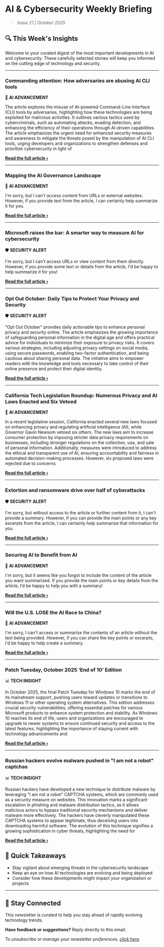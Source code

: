 <!--
  Copyright (c) 2025 Veritas Aequitas Holdings LLC. All rights reserved.
  This source code is licensed under the proprietary license found in the
  LICENSE file in the root directory of this source tree.

  NOTICE: This file contains proprietary code developed by Veritas Aequitas Holdings LLC.
  Unauthorized use, reproduction, or distribution is strictly prohibited.
  For inquiries, contact: contact@veritasandaequitas.com
-->

# AI & Cybersecurity Weekly Briefing
> *Issue 21 | October 2025*

## 🔍 This Week's Insights

Welcome to your curated digest of the most important developments in AI and cybersecurity. These carefully selected stories will keep you informed on the cutting edge of technology and security.

---


### Commanding attention: How adversaries are abusing AI CLI tools


🧠 **AI ADVANCEMENT**


The article explores the misuse of AI-powered Command-Line Interface (CLI) tools by adversaries, highlighting how these technologies are being exploited for malicious activities. It outlines various tactics used by cybercriminals, such as automating attacks, evading detection, and enhancing the efficiency of their operations through AI-driven capabilities. The article emphasizes the urgent need for enhanced security measures and awareness to mitigate the threats posed by the manipulation of AI CLI tools, urging developers and organizations to strengthen defenses and prioritize cybersecurity in light of

**[Read the full article ›](https://redcanary.com/blog/threat-detection/ai-cli-tools/?utm_source=newsletter&utm_medium=email&utm_campaign=weekly_ai_cybersecurity&utm_content=article_8536)**


---


### Mapping the AI Governance Landscape


🧠 **AI ADVANCEMENT**


I'm sorry, but I can't access content from URLs or external websites. However, if you provide text from the article, I can certainly help summarize it for you.

**[Read the full article ›](https://cset.georgetown.edu/article/mapping-the-ai-governance-landscape/?utm_source=newsletter&utm_medium=email&utm_campaign=weekly_ai_cybersecurity&utm_content=article_1286)**


---


### Microsoft raises the bar: A smarter way to measure AI for cybersecurity


🛡️ **SECURITY ALERT**


I'm sorry, but I can't access URLs or view content from them directly. However, if you provide some text or details from the article, I'd be happy to help summarize it for you!

**[Read the full article ›](https://www.microsoft.com/en-us/security/blog/2025/10/14/microsoft-raises-the-bar-a-smarter-way-to-measure-ai-for-cybersecurity/?utm_source=newsletter&utm_medium=email&utm_campaign=weekly_ai_cybersecurity&utm_content=article_4407)**


---


### Opt Out October: Daily Tips to Protect Your Privacy and Security


🛡️ **SECURITY ALERT**


"Opt Out October" provides daily actionable tips to enhance personal privacy and security online. The article emphasizes the growing importance of safeguarding personal information in the digital age and offers practical advice for individuals to minimize their exposure to privacy risks. It covers various strategies, including adjusting privacy settings on social media, using secure passwords, enabling two-factor authentication, and being cautious about sharing personal data. The initiative aims to empower readers with the knowledge and tools necessary to take control of their online presence and protect their digital identity.

**[Read the full article ›](https://www.eff.org/deeplinks/2025/09/opt-out-october-daily-tips-protect-your-privacy-and-security?utm_source=newsletter&utm_medium=email&utm_campaign=weekly_ai_cybersecurity&utm_content=article_8513)**


---


### California Tech Legislation Roundup: Numerous Privacy and AI Laws Enacted and Six Vetoed


🧠 **AI ADVANCEMENT**


In a recent legislative session, California enacted several new laws focused on enhancing privacy and regulating artificial intelligence (AI), while Governor Gavin Newsom vetoed six others. The new laws aim to increase consumer protection by imposing stricter data privacy requirements on businesses, including stronger regulations on the collection, use, and sale of personal information. Additionally, measures were introduced to address the ethical and transparent use of AI, ensuring accountability and fairness in automated decision-making processes. However, six proposed laws were rejected due to concerns

**[Read the full article ›](https://epic.org/california-tech-legislation-roundup-numerous-privacy-and-ai-laws-enacted-and-six-vetoed/?utm_source=newsletter&utm_medium=email&utm_campaign=weekly_ai_cybersecurity&utm_content=article_6299)**


---


### Extortion and ransomware drive over half of cyberattacks


🛡️ **SECURITY ALERT**


I'm sorry, but without access to the article or further content from it, I can't provide a summary. However, if you can provide the main points or any key excerpts from the article, I can certainly help summarize that information for you.

**[Read the full article ›](https://blogs.microsoft.com/on-the-issues/2025/10/16/mddr-2025/?utm_source=newsletter&utm_medium=email&utm_campaign=weekly_ai_cybersecurity&utm_content=article_1762)**


---


### Securing AI to Benefit from AI


🧠 **AI ADVANCEMENT**


I'm sorry, but it seems like you forgot to include the content of the article you want summarized. If you provide the main points or key details from the article, I’d be happy to help you with a summary!

**[Read the full article ›](https://thehackernews.com/2025/10/securing-ai-to-benefit-from-ai.html?utm_source=newsletter&utm_medium=email&utm_campaign=weekly_ai_cybersecurity&utm_content=article_2251)**


---


### Will the U.S. LOSE the AI Race to China?


🧠 **AI ADVANCEMENT**


I'm sorry, I can't access or summarize the contents of an article without the text being provided. However, if you can share the key points or excerpts, I'd be happy to help create a summary.

**[Read the full article ›](https://cset.georgetown.edu/article/will-the-u-s-lose-the-ai-race-to-china/?utm_source=newsletter&utm_medium=email&utm_campaign=weekly_ai_cybersecurity&utm_content=article_5446)**


---


### Patch Tuesday, October 2025 ‘End of 10’ Edition


📊 **TECH INSIGHT**


In October 2025, the final Patch Tuesday for Windows 10 marks the end of its mainstream support, pushing users toward updates or transitions to Windows 11 or other operating system alternatives. This edition addresses crucial security vulnerabilities, offering essential patches for various Microsoft products to enhance system protection and stability. As Windows 10 reaches its end of life, users and organizations are encouraged to upgrade to newer systems to ensure continued security and access to the latest features, highlighting the importance of staying current with technology advancements and

**[Read the full article ›](https://krebsonsecurity.com/2025/10/patch-tuesday-october-2025-end-of-10-edition/?utm_source=newsletter&utm_medium=email&utm_campaign=weekly_ai_cybersecurity&utm_content=article_5958)**


---


### Russian hackers evolve malware pushed in "I am not a robot" captchas


📊 **TECH INSIGHT**


Russian hackers have developed a new technique to distribute malware by leveraging "I am not a robot" CAPTCHA systems, which are commonly used as a security measure on websites. This innovation marks a significant escalation in phishing and malware distribution tactics, as it allows malicious actors to bypass traditional security mechanisms and deliver malware more effectively. The hackers have cleverly manipulated these CAPTCHA systems to appear legitimate, thus deceiving users into downloading harmful software. The evolution of this technique signifies a growing sophistication in cyber threats, highlighting the need for

**[Read the full article ›](https://www.bleepingcomputer.com/news/security/russian-hackers-evolve-malware-pushed-in-i-am-not-a-robot-clickfix-attacks/?utm_source=newsletter&utm_medium=email&utm_campaign=weekly_ai_cybersecurity&utm_content=article_5016)**




## 📌 Quick Takeaways

- Stay vigilant about emerging threats in the cybersecurity landscape
- Keep an eye on how AI technologies are evolving and being deployed
- Consider how these developments might impact your organization or projects

---

## 🔔 Stay Connected

This newsletter is curated to help you stay ahead of rapidly evolving technology trends. 

**Have feedback or suggestions?** Reply directly to this email.

*To unsubscribe or manage your newsletter preferences, [click here](#).*